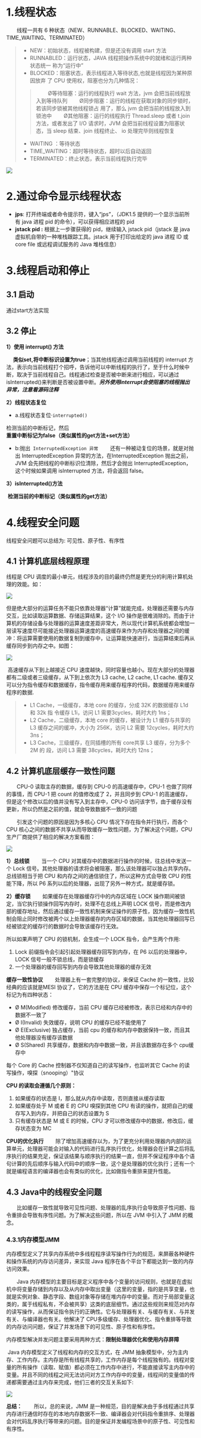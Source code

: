 # 1.线程状态

&emsp;&emsp;线程一共有 6 种状态（NEW、RUNNABLE、BLOCKED、WAITING、TIME_WAITING、TERMINATED）

> - NEW：初始状态，线程被构建，但是还没有调用 start 方法
> - RUNNABLED：运行状态，JAVA 线程把操作系统中的就绪和运行两种状态统一 称为“运行中”
> - BLOCKED：阻塞状态，表示线程进入等待状态,也就是线程因为某种原因放弃 了 CPU 使用权，阻塞也分为几种情况：
>
> >&emsp;&emsp; Ø等待阻塞：运行的线程执行 wait 方法，jvm 会把当前线程放入到等待队列 
> >&emsp;&emsp;Ø同步阻塞：运行的线程在获取对象的同步锁时，若该同步锁被其他线程锁占 用了，那么 jvm 会把当前的线程放入到锁池中 
> >&emsp;&emsp;Ø其他阻塞：运行的线程执行 Thread.sleep 或者 t.join 方法，或者发出了 I/O 请求时，JVM
> >会把当前线程设置为阻塞状态，当 sleep 结束、join 线程终止、 io 处理完毕则线程恢复
>
> - WAITING ：等待状态
> - TIME_WAITING：超时等待状态，超时以后自动返回
> - TERMINATED：终止状态，表示当前线程执行完毕

![](http://ww1.sinaimg.cn/large/b8a27c2fgy1g5vtlp4qdtj20ke0emgqr.jpg)

# 2.通过命令显示线程状态

- **jps**: 打开终端或者命令提示符，键入“jps”，（JDK1.5 提供的一个显示当前所有 java
进程 pid 的命令），可以获得相应进程的 pid
- **jstack pid :** 根据上一步骤获得的 pid，继续输入 jstack pid（jstack 是 java 虚拟机自带的一种堆栈跟踪工具。jstack 用于打印出给定的 java 进程 ID 或 core file 或远程调试服务的 Java 堆栈信息）

# 3.线程启动和停止

## 3.1 启动

通过start方法实现

## 3.2 停止

**1）使用 interrupt() 方法**

&emsp;	**类似set,将中断标识设置为true**；当其他线程通过调用当前线程的 interrupt 方法，表示向当前线程打个招呼，告诉他可以中断线程的执行了，至于什么时候中断，取决于当前线程自己。线程通过检查是否被中断来进行相应，可以通过 isInterrupted()来判断是否被设置中断。***另外使用interrupt会使阻塞的线程抛出异常，注意看源码注释***

**2）线程状态复位**

- a.线程状态复位·`interrupted()`

​		检测当前的中断标记，然后**重置中断标记为false（类似属性的get方法+set方法）**

- b:抛出` InterruptedException 异常`
  &emsp;&emsp;还有一种被动复位的场景，就是对抛出 InterruptedException 异常的方法，在InterruptedException 抛出之前，JVM 会先把线程的中断标识位清除，然后才会抛出 InterruptedException，这个时候如果调用 isInterrupted 方法，将会返回 false。

**3）isInterrupted()方法**

​	**检测当前的中断标记（类似属性的get方法）**

# 4.线程安全问题

线程安全问题可以总结为: 可见性、原子性、有序性
## 4.1 计算机底层线程原理

  线程是 CPU 调度的最小单元，线程涉及的目的最终仍然是更充分的利用计算机处理的效能。如：

![](http://ww1.sinaimg.cn/large/b8a27c2fgy1g5vu3ryj6ej20kz09c0td.jpg)

​		但是绝大部分的运算任务不能只依靠处理器“计算”就能完成，处理器还需要与内存交互，比如读取运算数据、存储运算结果，这个 I/O 操作是很难消除的。而由于计算机的存储设备与处理器的运算速度差距非常大，所以现代计算机系统都会增加一层读写速度尽可能接近处理器运算速度的高速缓存来作为内存和处理器之间的缓冲：将运算需要使用的数据复制到缓存中，让运算能快速进行，当运算结束后再从缓存同步到内存之中。如图：

![](http://ww1.sinaimg.cn/large/b8a27c2fgy1g5vu4svwqbj20fo08x74p.jpg)

​		高速缓存从下到上越接近 CPU 速度越快，同时容量也越小。现在大部分的处理器都有二级或者三级缓存，从下到上依次为 L3 cache, L2 cache, L1 cache. 缓存又可以分为指令缓存和数据缓存，指令缓存用来缓存程序的代码，数据缓存用来缓存程序的数据.

> - L1 Cache，一级缓存，本地 core 的缓存，分成 32K 的数据缓存 L1d 和 32k 指 令缓存 L1i，访问 L1 需要3cycles，耗时大约 1ns；
> -  L2 Cache，二级缓存，本地 core 的缓存，被设计为 L1 缓存与共享的 L3 缓存之间的缓冲，大小为 256K，访问 L2 需要 12cycles，耗时大约 3ns； 
> -  L3 Cache，三级缓存，在同插槽的所有 core共享 L3 缓存，分为多个 2M 的 段，访问 L3 需要 38cycles，耗时大约 12ns；



## 4.2 计算机底层缓存一致性问题

&emsp;&emsp;CPU-0 读取主存的数据，缓存到 CPU-0 的高速缓存中，CPU-1 也做了同样的事情，而 CPU-1 把 count 的值修改成了 2，并且同步到 CPU-1 的高速缓存，但是这个修改以后的值并没有写入到主存中，CPU-0 访问该字节，由于缓存没有更新，所以仍然是之前的值，就会导致数据不一致的问题

&emsp;&emsp;引发这个问题的原因是因为多核心 CPU 情况下存在指令并行执行，而各个CPU 核心之间的数据不共享从而导致缓存一致性问题，为了解决这个问题，CPU 生产厂商提供了相应的解决方案看图：

![](http://ww1.sinaimg.cn/large/b8a27c2fgy1g5vu5rn8dij20g00atmy5.jpg)

**1）总线锁**
&emsp;&emsp;当一个 CPU 对其缓存中的数据进行操作的时候，往总线中发送一个 Lock 信号。其他处理器的请求将会被阻塞，那么该处理器可以独占共享内存。总线锁相当于把 CPU 和内存之间的通信锁住了，所以这种方式会导致 CPU 的性能下降，所以 P6 系列以后的处理器，出现了另外一种方式，就是缓存锁。

**2）缓存锁**
&emsp;&emsp;如果缓存在处理器缓存行中的内存区域在 LOCK 操作期间被锁定，当它执行锁操作回写内存时，处理不在总线上声明 LOCK 信号，而是修改内部的缓存地址，然后通过缓存一致性机制来保证操作的原子性，因为缓存一致性机制会阻止同时修改被两个以上处理器缓存的内存区域的数据，当其他处理器回写已经被锁定的缓存行的数据时会导致该缓存行无效。

所以如果声明了 CPU 的锁机制，会生成一个 LOCK 指令，会产生两个作用:
1. Lock 前缀指令会引起引起处理器缓存回写到内存，在 P6 以后的处理器中，LOCK 信号一般不锁总线，而是锁缓存
2. 一个处理器的缓存回写到内存会导致其他处理器的缓存无效

**缓存一致性协议**
&emsp;&emsp;处理器上有一套完整的协议，来保证 Cache 的一致性，比较经典的应该就是MESI 协议了，它的方法是在 CPU 缓存中保存一个标记位，这个标记为有四种状态：
- Ø M(Modified) 修改缓存，当前 CPU 缓存已经被修改，表示已经和内存中的数据不一致了
- Ø I(Invalid) 失效缓存，说明 CPU 的缓存已经不能使用了
- Ø E(Exclusive) 独占缓存，当前 cpu 的缓存和内存中数据保持一致，而且其他处理器没有缓存该数据
- Ø S(Shared) 共享缓存，数据和内存中数据一致，并且该数据存在多个 cpu缓存中

每个 Core 的 Cache 控制器不仅知道自己的读写操作，也监听其它 Cache 的读写操作，嗅探（snooping）"协议

**CPU 的读取会遵循几个原则：**
1. 如果缓存的状态是 I，那么就从内存中读取，否则直接从缓存读取
2. 如果缓存处于 M 或者 E 的 CPU 嗅探到其他 CPU 有读的操作，就把自己的缓
存写入到内存，并把自己的状态设置为 S
3. 只有缓存状态是 M 或 E 的时候，CPU 才可以修改缓存中的数据，修改后，缓
存状态变为 MC

**CPU的优化执行**
&emsp;&emsp;除了增加高速缓存以为，为了更充分利用处理器内内部的运算单元，处理器可能会对输入的代码进行乱序执行优化，处理器会在计算之后将乱序执行的结果充足，保证该结果与顺序执行的结果一直，但并不保证程序中各个语句计算的先后顺序与输入代码中的顺序一致，这个是处理器的优化执行；还有一个就是编程语言的编译器也会有类似的优化，比如做指令重排来提升性能。

## 4.3 Java中的线程安全问题

&emsp;&emsp;比如缓存一致性就导致可见性问题、处理器的乱序执行会导致原子性问题、指令重排会导致有序性问题。为了解决这些问题，所以在 JVM 中引入了 JMM 的概念。

### 4.3.1内存模型JMM

​        内存模型定义了共享内存系统中多线程程序读写操作行为的规范，来屏蔽各种硬件和操作系统的内存访问差异，来实现 Java 程序在各个平台下都能达到一致的内存访问效果。

&emsp;&emsp;Java 内存模型的主要目标是定义程序中各个变量的访问规则，也就是在虚拟机中将变量存储到内存以及从内存中取出变量（这里的变量，指的是共享变量，也就是实例对象、静态字段、数组对象等存储在堆内存中的变量。而对于局部变量这类的，属于线程私有，不会被共享）这类的底层细节。通过这些规则来规范对内存的读写操作，从而保证指令执行的正确性。它与处理器有关、与缓存有关、与并发有关、与编译器也有关。他解决了 CPU多级缓存、处理器优化、指令重排等导致的内存访问问题，保证了并发场景下的可见性、原子性和有序性。

内存模型解决并发问题主要采用两种方式：**限制处理器优化和使用内存屏障**

​		Java 内存模型定义了线程和内存的交互方式，在 JMM 抽象模型中，分为主内存、工作内存。主内存是所有线程共享的，工作内存是每个线程独有的。线程对变量的所有操作（读取、赋值）都必须在工作内存中进行，不能直接读写主内存中的变量。并且不同的线程之间无法访问对方工作内存中的变量，线程间的变量值的传递都需要通过主内存来完成，他们三者的交互关系如下:

![](http://ww1.sinaimg.cn/large/b8a27c2fgy1g5vu82k3t8j20i7086wi7.jpg)



**总结：**
&emsp;&emsp;所以，总的来说，JMM 是一种规范，目的是解决由于多线程通过共享内存进行通信时存在的本地内存数据不一致、编译器会对代码指令重排序、处理器会对代码乱序执行等带来的问题。目的是保证并发编程场景中的原子性、可见性和有序性。

